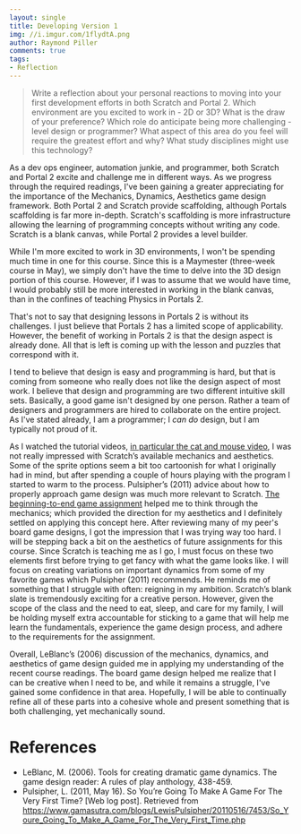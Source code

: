 ```yaml
---
layout: single
title: Developing Version 1
img: //i.imgur.com/1flydtA.png
author: Raymond Piller
comments: true
tags:
- Reflection
---
```

> Write a reflection about your personal reactions to moving into your first development efforts in both Scratch and Portal 2.
> Which environment are you excited to work in - 2D or 3D?
> What is the draw of your preference?
> Which role do anticipate being more challenging - level design or programmer?
> What aspect of this area do you feel will require the greatest effort and why?
> What study disciplines might use this technology?

As a dev ops engineer, automation junkie, and programmer, both Scratch and Portal 2 excite and challenge me in different ways.
As we progress through the required readings, I've been gaining a greater appreciating for the importance of the Mechanics, Dynamics, Aesthetics game design framework.
Both Portal 2 and Scratch provide scaffolding, although Portals scaffolding is far more in-depth. Scratch's scaffolding is more infrastructure allowing the learning of programming concepts without writing any code. Scratch is a blank canvas, while Portal 2 provides a level builder.

While I'm more excited to work in 3D environments, I won't be spending much time in one for this course.
Since this is a Maymester (three-week course in May), we simply don't have the time to delve into the 3D design portion of this course.
However, if I was to assume that we would have time, I would probably still be more interested in working in the blank canvas, than in the confines of teaching Physics in Portals 2.

That's not to say that designing lessons in Portals 2 is without its challenges.
I just believe that Portals 2 has a limited scope of applicability.
However, the benefit of working in Portals 2 is that the design aspect is already done.
All that is left is coming up with the lesson and puzzles that correspond with it.

I tend to believe that design is easy and programming is hard, but that is coming from someone who really does not like the design aspect of most work.
I believe that design and programming are two different intuitive skill sets.
Basically, a good game isn't designed by one person.
Rather a team of designers and programmers are hired to collaborate on the entire project. As I've stated already, I am a programmer; I *can do* design, but I am typically not proud of it.

As I watched the tutorial videos, [in particular the cat and mouse video](https://youtu.be/4DjU6yF2VtM), I was not really impressed with Scratch’s available mechanics and aesthetics.
Some of the sprite options seem a bit too cartoonish for what I originally had in mind, but after spending a couple of hours playing with the program I started to warm to the process.
Pulsipher’s (2011) advice about how to properly approach game design was much more relevant to Scratch.
[The beginning-to-end game assignment](/2019/05/24/shapes-and-colors/) helped me to think through the mechanics; which provided the direction for my aesthetics and I definitely settled on applying this concept here.
After reviewing many of my peer's board game designs, I got the impression that I was trying way too hard.
I will be stepping back a bit on the aesthetics of future assignments for this course.
Since Scratch is teaching me as I go, I must focus on these two elements first before trying to get fancy with what the game looks like.
I will focus on creating variations on important dynamics from some of my favorite games which Pulsipher (2011) recommends.
He reminds me of something that I struggle with often: reigning in my ambition.
Scratch’s blank slate is tremendously exciting for a creative person.
However, given the scope of the class and the need to eat, sleep, and care for my family, I will be holding myself extra accountable for sticking to a game that will help me learn the fundamentals, experience the game design process, and adhere to the requirements for the assignment.

Overall, LeBlanc’s (2006) discussion of the mechanics, dynamics, and aesthetics of game design guided me in applying my understanding of the recent course readings.
The board game design helped me realize that I can be creative when I need to be, and while it remains a struggle, I've gained some confidence in that area.
Hopefully, I will be able to continually refine all of these parts into a cohesive whole and present something that is both challenging, yet mechanically sound.

# References

- LeBlanc, M. (2006). Tools for creating dramatic game dynamics. The game design reader: A rules of play anthology, 438-459.
- Pulsipher, L. (2011, May 16). So You’re Going To Make A Game For The Very First Time? [Web log post]. Retrieved from https://www.gamasutra.com/blogs/LewisPulsipher/20110516/7453/So_Youre_Going_To_Make_A_Game_For_The_Very_First_Time.php